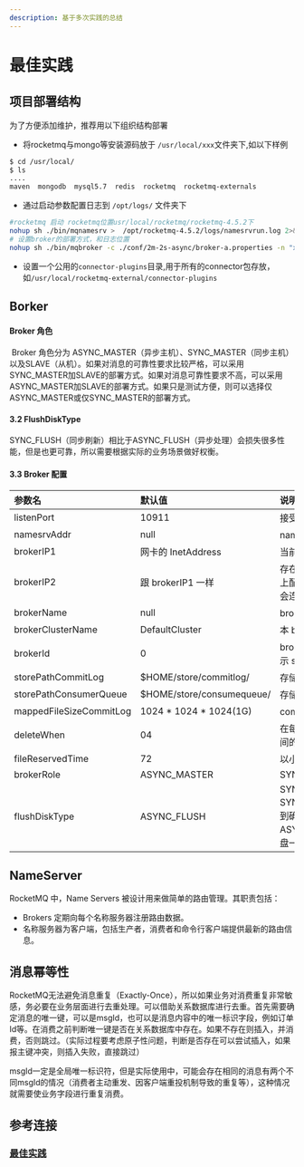 ```yaml
---
description: 基于多次实践的总结
---
```


# 最佳实践

## 项目部署结构

为了方便添加维护，推荐用以下组织结构部署

* 将rocketmq与mongo等安装源码放于   `/usr/local/xxx`文件夹下,如以下样例

```bash
$ cd /usr/local/
$ ls 
....
maven  mongodb  mysql5.7  redis  rocketmq  rocketmq-externals 
```

* 通过启动参数配置日志到 `/opt/logs/` 文件夹下

```bash
#rocketmq 启动 rocketmq位置usr/local/rocketmq/rocketmq-4.5.2下
nohup sh ./bin/mqnamesrv >  /opt/rocketmq-4.5.2/logs/namesrvrun.log 2>&1 &
# 设置broker的部署方式，和日志位置
nohup sh ./bin/mqbroker -c ./conf/2m-2s-async/broker-a.properties -n "xxxx:9876" > /opt/rocketmq-4.5.2/logs/broker-a.log 2>&1 &

```

* 设置一个公用的`connector-plugins`目录,用于所有的connector包存放，如`/usr/local/rocketmq-external/connector-plugins` 

## Borker

####  Broker 角色

​ Broker 角色分为 ASYNC\_MASTER（异步主机）、SYNC\_MASTER（同步主机）以及SLAVE（从机）。如果对消息的可靠性要求比较严格，可以采用 SYNC\_MASTER加SLAVE的部署方式。如果对消息可靠性要求不高，可以采用ASYNC\_MASTER加SLAVE的部署方式。如果只是测试方便，则可以选择仅ASYNC\_MASTER或仅SYNC\_MASTER的部署方式。

#### 3.2 FlushDiskType

​ SYNC\_FLUSH（同步刷新）相比于ASYNC\_FLUSH（异步处理）会损失很多性能，但是也更可靠，所以需要根据实际的业务场景做好权衡。

#### 3.3 Broker 配置

| 参数名 | 默认值 | 说明 |
| :--- | :--- | :--- |
| listenPort | 10911 | 接受客户端连接的监听端口 |
| namesrvAddr | null | nameServer 地址 |
| brokerIP1 | 网卡的 InetAddress | 当前 broker 监听的 IP |
| brokerIP2 | 跟 brokerIP1 一样 | 存在主从 broker 时，如果在 broker 主节点上配置了 brokerIP2 属性，broker 从节点会连接主节点配置的 brokerIP2 进行同步 |
| brokerName | null | broker 的名称 |
| brokerClusterName | DefaultCluster | 本 broker 所属的 Cluser 名称 |
| brokerId | 0 | broker id, 0 表示 master, 其他的正整数表示 slave |
| storePathCommitLog | $HOME/store/commitlog/ | 存储 commit log 的路径 |
| storePathConsumerQueue | $HOME/store/consumequeue/ | 存储 consume queue 的路径 |
| mappedFileSizeCommitLog | 1024 \* 1024 \* 1024\(1G\) | commit log 的映射文件大小 |
| deleteWhen | 04 | 在每天的什么时间删除已经超过文件保留时间的 commit log |
| fileReservedTime | 72 | 以小时计算的文件保留时间 |
| brokerRole | ASYNC\_MASTER | SYNC\_MASTER/ASYNC\_MASTER/SLAVE |
| flushDiskType | ASYNC\_FLUSH | SYNC\_FLUSH/ASYNC\_FLUSH SYNC\_FLUSH 模式下的 broker 保证在收到确认生产者之前将消息刷盘。ASYNC\_FLUSH 模式下的 broker 则利用刷盘一组消息的模式，可以取得更好的性能。 |

## NameServer

​RocketMQ 中，Name Servers 被设计用来做简单的路由管理。其职责包括：

* Brokers 定期向每个名称服务器注册路由数据。
* 名称服务器为客户端，包括生产者，消费者和命令行客户端提供最新的路由信息。​

## 消息幂等性

RocketMQ无法避免消息重复（Exactly-Once），所以如果业务对消费重复非常敏感，务必要在业务层面进行去重处理。可以借助关系数据库进行去重。首先需要确定消息的唯一键，可以是msgId，也可以是消息内容中的唯一标识字段，例如订单Id等。在消费之前判断唯一键是否在关系数据库中存在。如果不存在则插入，并消费，否则跳过。（实际过程要考虑原子性问题，判断是否存在可以尝试插入，如果报主键冲突，则插入失败，直接跳过）

msgId一定是全局唯一标识符，但是实际使用中，可能会存在相同的消息有两个不同msgId的情况（消费者主动重发、因客户端重投机制导致的重复等），这种情况就需要使业务字段进行重复消费。





## 参考连接

### [最佳实践](https://github.com/apache/rocketmq/blob/master/docs/cn/best_practice.md)


